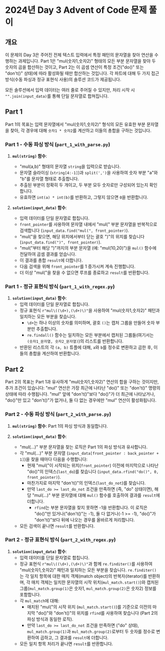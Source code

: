 # 2024년 Day 3 Advent of Code 문제 풀이

## 개요

이 문제의 Day 3은 주어진 전체 텍스트 입력에서 특정 패턴의 문자열을 찾아 연산을 수행하는 과제입니다. Part 1은 "mul(숫자1,숫자2)" 형태의 모든 부분 문자열을 찾아 두 숫자의 곱을 합산하는 것이고, Part 2는 이 곱셈 연산이 특정 조건("do()" 또는 "don't()" 상태)에 따라 활성화될 때만 합산하는 것입니다. 각 파트에 대해 두 가지 접근 방식(수동 파싱과 정규 표현식 사용)의 솔루션 코드가 제공됩니다.

모든 솔루션에서 입력 데이터는 여러 줄로 주어질 수 있지만, 처리 시작 시 `"".join(input_data)`를 통해 단일 문자열로 합쳐집니다.

## Part 1

Part 1의 목표는 입력 문자열에서 "mul(숫자1,숫자2)" 형식의 모든 유효한 부분 문자열을 찾아, 각 경우에 대해 `숫자1 * 숫자2`를 계산하고 이들의 총합을 구하는 것입니다.

### Part 1 - 수동 파싱 방식 (`part_1_with_parse.py`)

1.  **`mul(string)` 함수**:
    *   "mul(a,b)" 형태의 문자열 `string`을 입력으로 받습니다.
    *   문자열 슬라이싱 (`string[4:-1]`)과 `split(',')`을 사용하여 숫자 부분 "a"와 "b"를 문자열 형태로 추출합니다.
    *   추출된 부분이 정확히 두 개이고, 두 부분 모두 숫자로만 구성되어 있는지 확인합니다.
    *   유효하면 `int(a) * int(b)`를 반환하고, 그렇지 않으면 `0`을 반환합니다.

2.  **`solution(input_data)` 함수**:
    *   입력 데이터를 단일 문자열로 합칩니다.
    *   `front_pointer`를 사용하여 문자열 내에서 "mul(" 부분 문자열을 반복적으로 검색합니다 (`input_data.find("mul(", front_pointer)`).
    *   "mul("을 찾으면, 해당 위치에서부터 닫는 괄호 ")"의 위치를 찾습니다 (`input_data.find(")", front_pointer)`).
    *   "mul("부터 해당 ")"까지의 부분 문자열 (예: "mul(10,20)")을 `mul()` 함수에 전달하여 곱셈 결과를 얻습니다.
    *   이 결과를 총합 `result`에 더합니다.
    *   다음 검색을 위해 `front_pointer`를 1 증가시켜 계속 진행합니다.
    *   더 이상 "mul("을 찾을 수 없으면 루프를 종료하고 `result`를 반환합니다.

### Part 1 - 정규 표현식 방식 (`part_1_with_regex.py`)

1.  **`solution(input_data)` 함수**:
    *   입력 데이터를 단일 문자열로 합칩니다.
    *   정규 표현식 `r"mul\((\d+),(\d+)\)"`을 사용하여 "mul(숫자1,숫자2)" 패턴과 일치하는 모든 부분을 찾습니다.
        *   `\d+`는 하나 이상의 숫자를 의미하며, 괄호 `()`는 캡처 그룹을 만들어 숫자 부분만 추출합니다.
        *   `re.findall()` 함수는 일치하는 모든 부분에서 캡처된 그룹들(여기서는 `(숫자1_문자열, 숫자2_문자열)`)의 리스트를 반환합니다.
    *   반환된 리스트의 각 `(a, b)` 튜플에 대해, `a`와 `b`를 정수로 변환하고 곱한 후, 이들의 총합을 계산하여 반환합니다.

## Part 2

Part 2의 목표는 Part 1과 유사하게 "mul(숫자1,숫자2)" 연산의 합을 구하는 것이지만, 추가 조건이 있습니다: "mul" 연산은 가장 최근에 나타난 "do()" 또는 "don't()" 명령의 상태에 따라 수행됩니다. "mul" 앞에 "don't()"보다 "do()"가 더 최근에 나타났거나, "do()"만 있고 "don't()"가 없거나, 둘 다 없는 경우에만 "mul" 연산이 활성화됩니다.

### Part 2 - 수동 파싱 방식 (`part_2_with_parse.py`)

1.  **`mul(string)` 함수**: Part 1의 파싱 방식과 동일합니다.

2.  **`solution(input_data)` 함수**:
    *   "mul(...)" 부분 문자열을 찾는 로직은 Part 1의 파싱 방식과 유사합니다.
    *   각 "mul(...)" 부분 문자열 (`input_data[front_pointer : back_pointer + 1]`)을 찾을 때마다 다음을 수행합니다:
        *   현재 "mul("이 시작되는 위치(`front_pointer`) 이전에 마지막으로 나타난 "do()"의 인덱스(`last_do`)를 찾습니다 (`input_data.rfind("do()", 0, front_pointer)`).
        *   마찬가지로 마지막 "don't()"의 인덱스(`last_do_not`)를 찾습니다.
        *   만약 `last_do >= last_do_not` 조건을 만족하면 (즉, "do" 상태이면), 해당 "mul(...)" 부분 문자열에 대해 `mul()` 함수를 호출하여 결과를 `result`에 더합니다.
            *   `rfind`는 부분 문자열을 찾지 못하면 -1을 반환합니다. 이 로직은 "do()"만 있거나("don't()"는 -1), 둘 다 없거나(-1 >= -1), "do()"가 "don't()"보다 뒤에 나오는 경우를 올바르게 처리합니다.
    *   모든 검색이 끝나면 `result`를 반환합니다.

### Part 2 - 정규 표현식 방식 (`part_2_with_regex.py`)

1.  **`solution(input_data)` 함수**:
    *   입력 데이터를 단일 문자열로 합칩니다.
    *   정규 표현식 `r"mul\((\d+),(\d+)\)"`과 함께 `re.finditer()`를 사용하여 "mul(숫자1,숫자2)" 패턴과 일치하는 모든 부분을 찾습니다. `re.finditer()`는 각 일치 항목에 대한 매치 객체(match object)의 반복자(iterator)를 반환하며, 각 매치 객체는 일치한 문자열의 시작 위치(`mul_match.start()`)와 캡처된 그룹(`mul_match.group(1)`은 숫자1, `mul_match.group(2)`은 숫자2) 정보를 포함합니다.
    *   각 `mul_match`에 대해:
        *   매치된 "mul("의 시작 위치 (`mul_match.start()`)를 기준으로 이전의 마지막 "do()"와 "don't()"의 위치를 `rfind`를 사용하여 찾습니다 (Part 2의 파싱 방식과 동일한 로직).
        *   만약 `last_do >= last_do_not` 조건을 만족하면 ("do" 상태), `mul_match.group(1)`과 `mul_match.group(2)`로부터 두 숫자를 정수로 변환하여 곱하고, 그 결과를 `result`에 더합니다.
    *   모든 일치 항목 처리가 끝나면 `result`를 반환합니다.